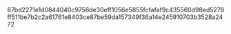 87bd2271e1d0844040c9756de30eff1056e5855fcfafaf9c435560d98ed5278ff511be7b2c2a61761e8403ce87be59da157349f36a14e245910703b3528a2472
